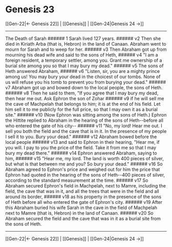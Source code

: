 # Genesis 23

[[Gen-22|← Genesis 22]] | [[Genesis]] | [[Gen-24|Genesis 24 →]]
***

The Death of Sarah ###### 1 Sarah lived 127 years. ###### v2 Then she died in Kiriath Arba (that is, Hebron) in the land of Canaan. Abraham went to mourn for Sarah and to weep for her. ###### v3 Then Abraham got up from mourning his dead wife and said to the sons of Heth, ###### v4 "I am a foreign resident, a temporary settler, among you. Grant me ownership of a burial site among you so that I may bury my dead." ###### v5 The sons of Heth answered Abraham, ###### v6 "Listen, sir, you are a mighty prince among us! You may bury your dead in the choicest of our tombs. None of us will refuse you his tomb to prevent you from burying your dead." ###### v7 Abraham got up and bowed down to the local people, the sons of Heth. ###### v8 Then he said to them, "If you agree that I may bury my dead, then hear me out. Ask Ephron the son of Zohar ###### v9 if he will sell me the cave of Machpelah that belongs to him; it is at the end of his field. Let him sell it to me publicly for the full price, so that I may own it as a burial site." ###### v10 (Now Ephron was sitting among the sons of Heth.) Ephron the Hittite replied to Abraham in the hearing of the sons of Heth--before all who entered the gate of his city-- ###### v11 "No, my lord! Hear me out. I sell you both the field and the cave that is in it. In the presence of my people I sell it to you. Bury your dead." ###### v12 Abraham bowed before the local people ###### v13 and said to Ephron in their hearing, "Hear me, if you will. I pay to you the price of the field. Take it from me so that I may bury my dead there." ###### v14 Ephron answered Abraham, saying to him, ###### v15 "Hear me, my lord. The land is worth 400 pieces of silver, but what is that between me and you? So bury your dead." ###### v16 So Abraham agreed to Ephron's price and weighed out for him the price that Ephron had quoted in the hearing of the sons of Heth--400 pieces of silver, according to the standard measurement at the time. ###### v17 So Abraham secured Ephron's field in Machpelah, next to Mamre, including the field, the cave that was in it, and all the trees that were in the field and all around its border, ###### v18 as his property in the presence of the sons of Heth before all who entered the gate of Ephron's city. ###### v19 After this Abraham buried his wife Sarah in the cave in the field of Machpelah next to Mamre (that is, Hebron) in the land of Canaan. ###### v20 So Abraham secured the field and the cave that was in it as a burial site from the sons of Heth.

***
[[Gen-22|← Genesis 22]] | [[Genesis]] | [[Gen-24|Genesis 24 →]]
